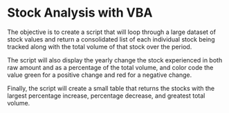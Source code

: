 # Stock Analysis with VBA

The objective is to create a script that will loop through a large dataset of stock values and return a consolidated list of each individual stock being tracked along with the total volume of that stock over the period.

The script will also display the yearly change the stock experienced in both raw amount and as a percentage of the total volume, and color code the value green for a positive change and red for a negative change.

Finally, the script will create a small table that returns the stocks with the largest percentage increase, percentage decrease, and greatest total volume.